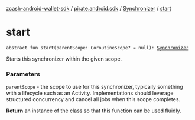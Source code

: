 [zcash-android-wallet-sdk](../../index.md) / [pirate.android.sdk](../index.md) / [Synchronizer](index.md) / [start](./start.md)

# start

`abstract fun start(parentScope: CoroutineScope? = null): `[`Synchronizer`](index.md)

Starts this synchronizer within the given scope.

### Parameters

`parentScope` - the scope to use for this synchronizer, typically something with a
lifecycle such as an Activity. Implementations should leverage structured concurrency and
cancel all jobs when this scope completes.

**Return**
an instance of the class so that this function can be used fluidly.

